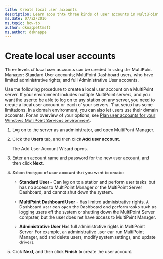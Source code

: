 ```yaml
---
title: Create local user accounts
description: Learn abou thte three kinds of user accounts in MultiPoint Services
ms.date: 07/22/2016
ms.topic: how-to
author: dknappettmsft
ms.author: daknappe
---
```

# Create local user accounts
Three levels of local user accounts can be created in using the MultiPoint Manager: Standard User accounts; MultiPoint Dashboard users, who have limited administrative rights; and full Administrative User accounts.

Use the following procedure to create a local user account on a MultiPoint server. If your environment includes multiple MultiPoint servers, and you want the user to be able to log on to any station on any server, you need to create a local user account on each of your servers. That setup has some limitations. In a domain environment, you can also let users use their domain accounts. For an overview of your options, see [Plan user accounts for your Windows MultiPoint Services environment](Plan-user-accounts-for-your-MultiPoint-services-environment.md).

1.  Log on to the server as an administrator, and open MultiPoint Manager.

2.  Click the **Users** tab, and then click **Add user account**.

    The Add User Account Wizard opens.

3.  Enter an account name and password for the new user account, and then click **Next**.

4.  Select the type of user account that you want to create:

    -   **Standard User** - Can log on to a station and perform user tasks, but has no access to MultiPoint Manager or the MultiPoint Server Dashboard, and cannot shut down the system.

    -   **MultiPoint Dashboard User** - Has limited administrative rights. A Dashboard user can open the Dashboard and perform tasks such as logging users off the system or shutting down the MultiPoint Server computer, but the user does not have access to MultiPoint Manager.

    -   **Administrative User** Has full administrative rights in MultiPoint Server. For example, an administrative user can run MultiPoint Manager, add and delete users, modify system settings, and update drivers.

5.  Click **Next**, and then click **Finish** to create the user account.
